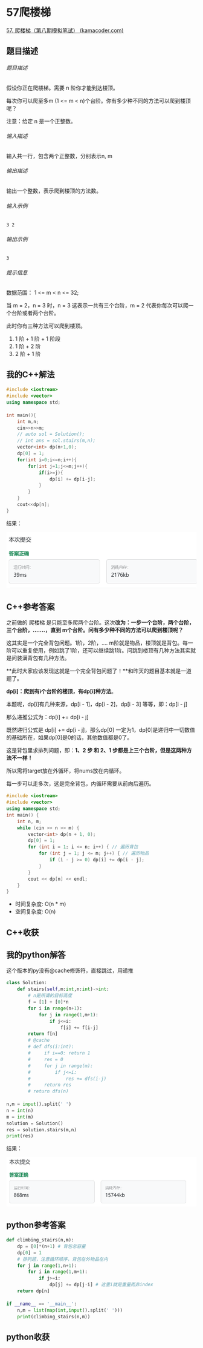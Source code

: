 # 57爬楼梯

[57. 爬楼梯（第八期模拟笔试） (kamacoder.com)](https://kamacoder.com/problempage.php?pid=1067)

## 题目描述

###### 题目描述

假设你正在爬楼梯。需要 n 阶你才能到达楼顶。 

每次你可以爬至多m (1 <= m < n)个台阶。你有多少种不同的方法可以爬到楼顶呢？ 

注意：给定 n 是一个正整数。

###### 输入描述

输入共一行，包含两个正整数，分别表示n, m

###### 输出描述

输出一个整数，表示爬到楼顶的方法数。

###### 输入示例

```
3 2
```

###### 输出示例

```
3
```

###### 提示信息

数据范围：
1 <= m < n <= 32;

当 m = 2，n = 3 时，n = 3 这表示一共有三个台阶，m = 2 代表你每次可以爬一个台阶或者两个台阶。

此时你有三种方法可以爬到楼顶。



1. 1 阶 + 1 阶 + 1 阶段
2. 1 阶 + 2 阶
3. 2 阶 + 1 阶

## 我的C++解法

```cpp
#include <iostream>
#include <vector>
using namespace std;

int main(){
    int m,n;
    cin>>n>>m;
    // auto sol = Solution();
    // int ans = sol.stairs(m,n);
    vector<int> dp(n+1,0);
    dp[0] = 1;
    for(int i=0;i<=n;i++){
        for(int j=1;j<=m;j++){
            if(i>=j){
                dp[i] += dp[i-j];
            }
        }
    }
    cout<<dp[n];
}
```

结果：

![image-20240823223402214](./assets/image-20240823223402214.png)

## C++参考答案

之前做的 爬楼梯 是只能至多爬两个台阶。这次**改为：一步一个台阶，两个台阶，三个台阶，.......，直到 m个台阶。问有多少种不同的方法可以爬到楼顶呢？**

这其实是一个完全背包问题。1阶，2阶，.... m阶就是物品，楼顶就是背包。每一阶可以重复使用，例如跳了1阶，还可以继续跳1阶。问跳到楼顶有几种方法其实就是问装满背包有几种方法。

**此时大家应该发现这就是一个完全背包问题了！**和昨天的题目基本就是一道题了。



**dp[i]：爬到有i个台阶的楼顶，有dp[i]种方法**。



本题呢，dp[i]有几种来源，dp[i - 1]，dp[i - 2]，dp[i - 3] 等等，即：dp[i - j]

那么递推公式为：dp[i] += dp[i - j]



既然递归公式是 dp[i] += dp[i - j]，那么dp[0] 一定为1，dp[0]是递归中一切数值的基础所在，如果dp[0]是0的话，其他数值都是0了。



这是背包里求排列问题，即：**1、2 步 和 2、1 步都是上三个台阶，但是这两种方法不一样！**

所以需将target放在外循环，将nums放在内循环。

每一步可以走多次，这是完全背包，内循环需要从前向后遍历。

```cpp
#include <iostream>
#include <vector>
using namespace std;
int main() {
    int n, m;
    while (cin >> n >> m) {
        vector<int> dp(n + 1, 0);
        dp[0] = 1;
        for (int i = 1; i <= n; i++) { // 遍历背包
            for (int j = 1; j <= m; j++) { // 遍历物品
                if (i - j >= 0) dp[i] += dp[i - j];
            }
        }
        cout << dp[n] << endl;
    }
}
```

- 时间复杂度: O(n * m)
- 空间复杂度: O(n)

## C++收获



## 我的python解答

这个版本的py没有@cache修饰符，直接跳过，用递推

```python
class Solution:
    def stairs(self,m:int,n:int)->int:
        # n是所谓的目标高度
        f = [1] + [0]*n
        for i in range(n+1):
            for j in range(1,m+1):
                if j<=i:
                    f[i] += f[i-j]
        return f[n]
        # @cache
        # def dfs(i:int):
        #     if i==0: return 1
        #     res = 0
        #     for j in range(m):
        #         if j<=i:
        #             res += dfs(i-j)
        #     return res
        # return dfs(n)
        
n,m = input().split(' ')
n = int(n)
m = int(m)
solution = Solution()
res = solution.stairs(m,n)
print(res)
```

结果：

![image-20240823222449799](./assets/image-20240823222449799.png)

## python参考答案

```py
def climbing_stairs(n,m):
    dp = [0]*(n+1) # 背包总容量
    dp[0] = 1 
    # 排列题，注意循环顺序，背包在外物品在内
    for j in range(1,n+1):
        for i in range(1,m+1):
            if j>=i:
                dp[j] += dp[j-i] # 这里i就是重量而非index
    return dp[n]

if __name__ == '__main__':
    n,m = list(map(int,input().split(' ')))
    print(climbing_stairs(n,m))
```

## python收获